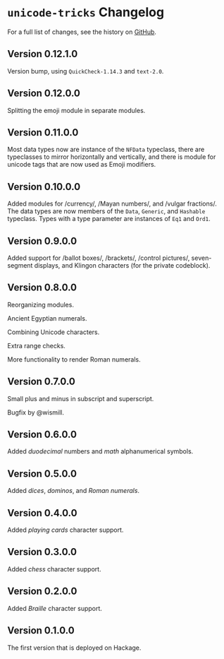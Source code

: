 # `unicode-tricks` Changelog

For a full list of changes, see the history on [GitHub](https://github.com/hapytex/unicode-tricks).

## Version 0.12.1.0

Version bump, using `QuickCheck-1.14.3` and `text-2.0`.

## Version 0.12.0.0

Splitting the emoji module in separate modules.

## Version 0.11.0.0

Most data types now are instance of the `NFData` typeclass, there are typeclasses to mirror horizontally and vertically, and there is module
for unicode tags that are now used as Emoji modifiers.

## Version 0.10.0.0

Added modules for /currency/, /Mayan numbers/, and /vulgar fractions/. The data types are now members of the `Data`, `Generic`, and `Hashable`
typeclass. Types with a type parameter are instances of `Eq1` and `Ord1`.

## Version 0.9.0.0

Added support for /ballot boxes/, /brackets/, /control pictures/, seven-segment displays, and Klingon characters (for the private codeblock).

## Version 0.8.0.0

Reorganizing modules.

Ancient Egyptian numerals.

Combining Unicode characters.

Extra range checks.

More functionality to render Roman numerals.

## Version 0.7.0.0

Small plus and minus in subscript and superscript.

Bugfix by @wismill.

## Version 0.6.0.0

Added *duodecimal* numbers and *math* alphanumerical symbols.

## Version 0.5.0.0

Added *dices*, *dominos*, and *Roman numerals*.

## Version 0.4.0.0

Added *playing cards* character support.

## Version 0.3.0.0

Added *chess* character support.

## Version 0.2.0.0

Added *Braille* character support.

## Version 0.1.0.0

The first version that is deployed on Hackage.
